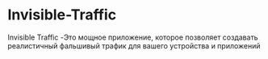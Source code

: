 # Invisible-Traffic
Invisible Traffic -Это мощное приложение, которое позволяет создавать реалистичный фальшивый трафик для вашего устройства и приложений
